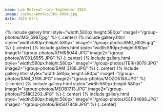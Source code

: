 ```yaml
---
name: Lab Retreat <br> September 2025
image: /group-photos/IMG_6054.jpg
date: 2025-07-1
---
```


{% include gallery.html style="width:580px;height:580px" image1="/group-photos/IMG_5997.jpg"  %} {:.center}
{% include gallery.html style="width:580px;height:580px" image1="/group-photos/IMG_6006.jpg" %} {:.center}
{% include gallery.html style="width:580px;height:580px" image1="/group-photos/XFMR8044.JPG" image2="/group-photos/WCXL6955.JPG"  %} {:.center}
{% include gallery.html style="width:580px;height:580px" image1="/group-photos/TERH8079.JPG" image2="/group-photos/SAM_3188.JPG" %} {:.center}
{% include gallery.html style="width:580px;height:580px" image1="/group-photos/SAM_3169.JPG" image2="/group-photos/MOZO5158.JPG"  %} {:.center}
{% include gallery.html style="width:580px;height:580px" image1="/group-photos/MEOB1713.JPG" image2="/group-photos/FSNK3203.JPG"  %} {:.center}
{% include gallery.html style="width:580px;height:580px" image1="/group-photos/CEFB4898.JPG" image2="/group-photos/BKSU7849.JPG"  %} {:.center}
